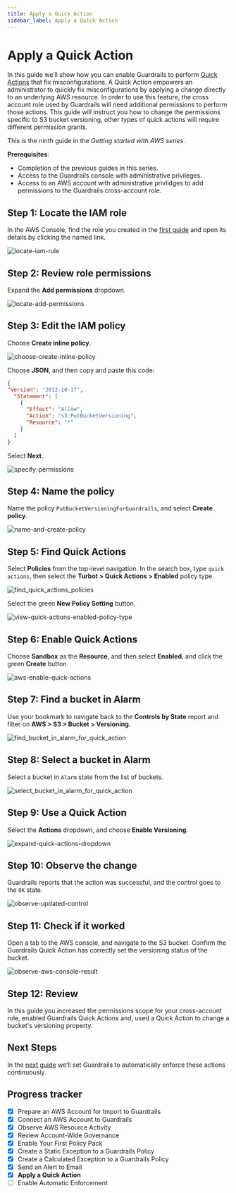 ```yaml
---
title: Apply a Quick Action
sidebar_label: Apply a Quick Action
---
```


# Apply a Quick Action

In this guide we’ll show how you can enable Guardrails to perform [Quick Actions](/guardrails/docs/guides/quick-actions) that fix misconfigurations. A Quick Action empowers an administrator to quickly fix misconfigurations by applying a change directly to an underlying AWS resource. In order to use this feature, the cross account role used by Guardrails will need additional permissions to perform those actions. This guide will instruct you how to change the permissions specific to S3 bucket versioning, other types of quick actions will require different permission grants.

This is the ninth guide in the *Getting started with AWS series*.

**Prerequisites**: 

- Completion of the previous guides in this series.
- Access to the Guardrails console with administrative privileges.
- Access to an AWS account with administrative privlidges to add permissions to the Guardrails cross-account role.


## Step 1: Locate the IAM role

In the AWS Console, find the role you created in the [first guide](/guardrails/docs/getting-started/getting-started-aws/connect-an-account/) and open its details by clicking the named link.

<p><img alt="locate-iam-rule" src="/images/docs/guardrails/getting-started/getting-started-aws/apply-quick-action/locate-turbot-iam-role.png"/></p>

## Step 2: Review role permissions

Expand the **Add permissions** dropdown.

<p><img alt="locate-add-permissions" src="/images/docs/guardrails/getting-started/getting-started-aws/apply-quick-action/locate-add-permissions.png"/></p>


## Step 3: Edit the IAM policy

Choose **Create inline policy**.

<p><img alt="choose-create-inline-policy" src="/images/docs/guardrails/getting-started/getting-started-aws/apply-quick-action/choose-create-inline-policy.png"/></p>

Choose **JSON**, and then copy and paste this code:

```json
{
"Version": "2012-10-17",
  "Statement": [
    {
      "Effect": "Allow",
      "Action": "s3:PutBucketVersioning",
      "Resource": "*"
    }
  ]
}
```

Select **Next**.

<p><img alt="specify-permissions" src="/images/docs/guardrails/getting-started/getting-started-aws/apply-quick-action/specify-permissions.png"/></p>

## Step 4: Name the policy

Name the policy `PutBucketVersioningForGuardrails`, and select **Create policy**.

<p><img alt="name-and-create-policy" src="/images/docs/guardrails/getting-started/getting-started-aws/apply-quick-action/name-and-create-policy.png"/></p>

## Step 5: Find Quick Actions

Select **Policies** from the top-level navigation. In the search box, type `quick actions`, then select the **Turbot > Quick Actions > Enabled** policy type.

<p><img alt="find_quick_actions_policies" src="/images/docs/guardrails/getting-started/getting-started-aws/apply-quick-action/find-quick-actions-policies.png"/></p>

Select the green **New Policy Setting** button.

<p><img alt="view-quick-actions-enabled-policy-type" src="/images/docs/guardrails/getting-started/getting-started-aws/apply-quick-action/view-quick-actions-enabled-policy-type.png"/></p>

## Step 6: Enable Quick Actions

Choose **Sandbox** as the **Resource**, and then select **Enabled**, and click the green **Create** button.  

<p><img alt="aws-enable-quick-actions" src="/images/docs/guardrails/getting-started/getting-started-aws/apply-quick-action/aws-enable-quick-actions.png"/></p>

## Step 7: Find a bucket in Alarm

Use your bookmark to navigate back to the **Controls by State** report and filter on **AWS > S3 > Bucket > Versioning**.

<p><img alt="find_bucket_in_alarm_for_quick_action" src="/images/docs/guardrails/getting-started/getting-started-aws/apply-quick-action/find-bucket-in-alarm-for-versioning.png"/></p>

## Step 8: Select a bucket in Alarm

Select a bucket in `Alarm` state from the list of buckets.

<p><img alt="select_bucket_in_alarm_for_quick_action" src="/images/docs/guardrails/getting-started/getting-started-aws/apply-quick-action/select-bucket-in-alarm-for-versioning.png"/></p>

## Step 9: Use a Quick Action

Select the **Actions** dropdown, and choose **Enable Versioning**.

<p><img alt="expand-quick-actions-dropdown" src="/images/docs/guardrails/getting-started/getting-started-aws/apply-quick-action/expand-quick-actions-dropdown.png"/></p>

## Step 10: Observe the change

Guardrails reports that the action was successful, and the control goes to the `OK` state.  

<p><img alt="observe-updated-control" src="/images/docs/guardrails/getting-started/getting-started-aws/apply-quick-action/observe-updated-control.png"/></p>

## Step 11: Check if it worked

Open a tab to the AWS console, and navigate to the S3 bucket.  Confirm the Guardrails Quick Action has correctly set the versioning status of the bucket.

<p><img alt="observe-aws-console-result" src="/images/docs/guardrails/getting-started/getting-started-aws/apply-quick-action/observe-aws-console-result.png"/></p>

## Step 12: Review

In this guide you increased the permissions scope for your cross-account role, enabled Guardrails Quick Actions and, used a Quick Action to change a bucket's versioning property.

## Next Steps

In the [next guide](/guardrails/docs/getting-started/getting-started-aws/enable-enforcement) we’ll set Guardrails to automatically enforce these actions continuously.  

## Progress tracker
- [x] Prepare an AWS Account for Import to Guardrails
- [x] Connect an AWS Account to Guardrails
- [x] Observe AWS Resource Activity
- [x] Review Account-Wide Governance
- [x] Enable Your First Policy Pack
- [x] Create a Static Exception to a Guardrails Policy
- [x] Create a Calculated Exception to a Guardrails Policy
- [x] Send an Alert to Email
- [x] **Apply a Quick Action**
- [ ] Enable Automatic Enforcement
